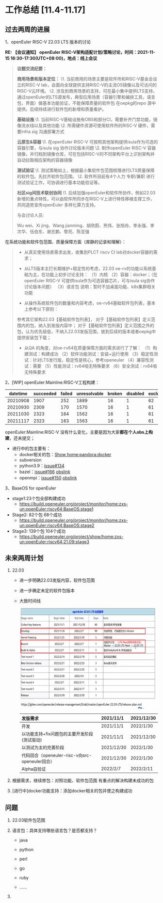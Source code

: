 # 工作总结 [11.4-11.17]

## 过去两周的进展

1、openEuler RISC-V 22.03 LTS 版本的讨论

**RE: 【会议通知】 openEuler RISC-V架构适配计划/策略讨论，时间：2021-11-15 16:30-17:30(UTC+08:00)，地点：线上会议**

>**议题交流纪要：**
>
>**商用场景和版本定位：**
>\1. 当前商用的场景主要是软件所和RISC-V基金会设立的RISC-V lab，会面向全球提供支持RISC-V的主流OS镜像以及可访问的RISC-V云环境。
>\2. 涉及到商用场景的支持，可在最小集中提供LTS支持，通过openEuler的LTS源发布，典型应用场景（容器引擎和编排工具，语言包，界面）做基本功能验证，不能保障质量的软件包 在oepkg的repo 源中提供。后续持续进行软件包的新增和质量看护。
>
>
>**基础设施**
>\1. 当前RISC-V基础设施有OBS和部分CI，需要补齐门禁功能，镜像流水线以及其他功能
>\2. 所需硬件资源可使用软件所的RISC-V 硬件，需要infra sig 沟通部署方式
>
>
>**云原生&容器**
>\1. 在openEuler RISC-V 可按照其他架构提供isula作为可选的容器引擎，与isula sig 协作讨论版本问题
>\2. 制作openEuler RISC-V 容器镜像，并归档到镜像仓库，可在包括RISC-V的不同架构平台上识别架构并自动拉取相应架构的容器镜像
>
>
>**测试验证**
>\1. 测试策略如上，根据最小集软件包范围梳理进行LTS质量保障的软件包。先拉齐软件包范围。
>\2. 软件所目前有4个人力 专职/兼职 进行测试验证工作，可协调进行基本功能验证等。
>
>
>**社区sig间技术联创协同**
>\1. 后续加强openEuler和软件所协作，例如22.03 新增的重点特性，可以由软件所同步在RISC-V上进行特性移植支撑工作，共同造势宣传openEuler 多样化算力支持。
>
> 
>
>与会讨论人员:
>
>Wu wei、Xi jing、Wang jianming、胡欣蔚、熊伟、张旭舟、李永强、李次华、伍伯东、谢志鹏、黎亮、陈亚强
>
>



在系统功能和软件包范围、质量保障方面（席静的记录和理解）：

>- 从真实使用场景需求出发，收集到PLCT riscv CI lab对docker容器的需求；
>
>- 从LTS版本主打长期维护+稳定性的考虑，22.03 oe-rv的功能以系统基础为主，在功能上初步讨论支持：
>  （1）内核
>   （2）容器：docker；（在openEuler RISC-V 可提供isula作为可选容器芯片，可与isula sig协作讨论版本问题）
>   （3）语言包
>   说明：暂时不加桌面功能、k8s集群相关功能
>
>- 从操作系统软件包的数量和内容考虑，oe-rv64基础软件包列表，基本上参考以下原则：
>
>  参考其它架构22.03【基础软件包列表】，
>  对于【基础软件包列表】定义范围内的包，纳入到发版内容中；
>  对于【基础软件包列表】定义范围之外的包，认为优先级低，不纳入22.03发版范围，放到后续的版本或者oepkg中提供安装包下载；
>
>- 从QA 的角度，对oe-rv64在质量保障方面的需求进行了了解：
>  （1）构建测试：构建成功
>   （2）软件功能测试：安装+运行使用
>   （3）稳定性测试：针对LTS发行版，稳定性是核心，参考openeuler
>   （4）兼容性测试：需要
>   （5）性能测试：rv64咱无特殊要求
>   （6）安全测试：rv64咱无特殊要求
>
>



2、[WIP] openEuler:Mainline:RISC-V工程构建：

| datetime | succeeded | failed | unresolvable | broken | disabled | excluded |
| -------- | --------- | ------ | ------------ | ------ | -------- | -------- |
| 20210908 | 1907      | 252    | 1889         | 16     | 1        | 62       |
| 20210930 | 2309      | 170    | 1570         | 16     | 1        | 61       |
| 20211030 | 2323  | 164    | 1562         | 16     | 1        | 61       |
| 20211117 | 2323  | 163   | 1563        | 16     | 1        | 61       |
openEuler:Mainline:RISC-V 没有什么变化，主要是因为大家**都在个人obs上构建**，还未提交；

- 进行中的包主要有：
  - docker相关的包：[Show home:pandora:docker](https://build.openeuler.org/project/show/home:pandora:docker)
  - subversion
  - python3.9：[issue#134](https://github.com/plctlab/openEuler-riscv/issues/134)
  - bazel：[issue#166](https://github.com/plctlab/openEuler-riscv/issues/166)  [obslink](https://build.openeuler.org/package/show/home:mc:branches:openEuler:Mainline:RISC-V/bazel)
  - openmpi：[issue#150](https://github.com/plctlab/openEuler-riscv/issues/150)  [obslink](https://build.openeuler.org/package/show/home:mc:branches:openEuler:Mainline:RISC-V/openmpi)

3、BaseOS for openEuler

- stage1:23个包全部构建成功
  - https://build.openeuler.org/project/monitor/home:zxs-un:openEuler:riscv64:BaseOS:stage1
- Stage2: 82个包 68个成功
  - https://build.openeuler.org/project/monitor/home:zxs-un:openEuler:riscv64:BaseOS:stage2
- Stage3: 139个包 104个成功
  - https://build.openeuler.org/project/show/home:zxs-un:openEuler:riscv64:21.09:stage3




## 未来两周计划

1. 22.03
   
   - 进一步明确22.03发版内容，软件包范围
   
   - 进一步确定未定的软件包版本
   
   - 大致时间线
   
     ![image-20211118091911807](images/image-20211118091911807.png)
   
     | 发版需求                                        | 2021/11/1  | 2021/12/30 |
     | ----------------------------------------------- | ---------- | ---------- |
     | 开发                                            | 2021/11/1  | 2022/1/30  |
     | 以功能支持+fix问题包的主要开发阶段(测试驱动)    | 2021/11/1  | 2021/12/30 |
     | 以测试为主的完善阶段                            | 2021/12/30 | 2022/1/30  |
     | 代码回合（openeuler-risc-v向src-openeuler回合） | 2021/12/30 | 2022/1/30  |
     | Alpha自验证                                     | 2022/2/7   | 2022/2/11  |
   
   
   
2. 根据需求，继续修包：对照功能、软件包范围 有重点的解决构建未成功的包

3. [进行中]docker功能支持：添加docker相关的包并使之构建成功



## 问题

1. 22.03软件包范围

2. 语言包：具体支持哪些语言包？是否都支持？

   - java

   - python

   - perl

   - go

   - ruby

   - ……

3. 





